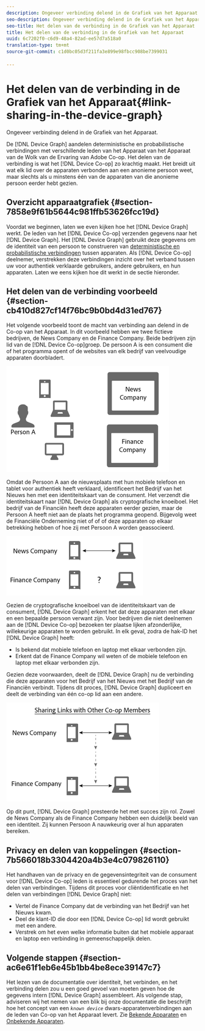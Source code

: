 ```yaml
---
description: Ongeveer verbinding delend in de Grafiek van het Apparaat.
seo-description: Ongeveer verbinding delend in de Grafiek van het Apparaat.
seo-title: Het delen van de verbinding in de Grafiek van het Apparaat
title: Het delen van de verbinding in de Grafiek van het Apparaat
uuid: 6c7202f0-c6d9-48a4-82ad-ee57d7a518a0
translation-type: tm+mt
source-git-commit: c1d0bc05d3f211fa3e899e98fbcc908be7399031

---
```



# Het delen van de verbinding in de Grafiek van het Apparaat{#link-sharing-in-the-device-graph}

Ongeveer verbinding delend in de Grafiek van het Apparaat.

De [!DNL Device Graph] aandelen deterministische en probabilistische verbindingen met verschillende leden van het Apparaat van het Apparaat van de Wolk van de Ervaring van Adobe Co-op. Het delen van de verbinding is wat het [!DNL Device Co-op] zo krachtig maakt. Het breidt uit wat elk lid over de apparaten verbonden aan een anonieme persoon weet, maar slechts als u minstens één van de apparaten van die anonieme persoon eerder hebt gezien.

## Overzicht apparaatgrafiek {#section-7858e9f61b5644c981ffb53626fcc19d}

Voordat we beginnen, laten we even kijken hoe het [!DNL Device Graph] werkt. De leden van het [!DNL Device Co-op] verzenden gegevens naar het [!DNL Device Graph]. Het [!DNL Device Graph] gebruikt deze gegevens om de identiteit van een persoon te construeren van [deterministische en probabilistische verbindingen](../processes/links.md#concept-58bb7ab25f904f5f98d645e35205c931) tussen apparaten. Als [!DNL Device Co-op] deelnemer, verstrekken deze verbindingen inzicht over het verband tussen uw voor authentiek verklaarde gebruikers, andere gebruikers, en hun apparaten. Laten we eens kijken hoe dit werkt in de sectie hieronder.

## Het delen van de verbinding voorbeeld {#section-cb410d827cf14f76bc9b0bd4d31ed767}

Het volgende voorbeeld toont de macht van verbinding aan delend in de Co-op van het Apparaat. In dit voorbeeld hebben we twee fictieve bedrijven, de News Company en de Finance Company. Beide bedrijven zijn lid van de [!DNL Device Co-op]groep. De persoon A is een consument die of het programma opent of de websites van elk bedrijf van veelvoudige apparaten doorbladert.

![](assets/share1.png)

Omdat de Persoon A aan de nieuwsplaats met hun mobiele telefoon en tablet voor authentiek heeft verklaard, identificeert het Bedrijf van het Nieuws hen met een identiteitskaart van de consument. Het verzendt die identiteitskaart naar [!DNL Device Graph] als cryptografische knoeiboel. Het bedrijf van de Financiën heeft deze apparaten eerder gezien, maar de Persoon A heeft niet aan de plaats het programma geopend. Bijgevolg weet de Financiële Onderneming niet of of of deze apparaten op elkaar betrekking hebben of hoe zij met Persoon A worden geassocieerd.

![](assets/share2.png)

Gezien de cryptografische knoeiboel van de identiteitskaart van de consument, [!DNL Device Graph] erkent het dat deze apparaten met elkaar en een bepaalde persoon verwant zijn. Voor bedrijven die niet deelnemen aan de [!DNL Device Co-op] bezoeken ter plaatse lijken afzonderlijke, willekeurige apparaten te worden gebruikt. In elk geval, zodra de hak-ID het [!DNL Device Graph] heeft:

* Is bekend dat mobiele telefoon en laptop met elkaar verbonden zijn.
* Erkent dat de Finance Company wil weten of de mobiele telefoon en laptop met elkaar verbonden zijn.

Gezien deze voorwaarden, deelt de [!DNL Device Graph] nu de verbinding die deze apparaten voor het Bedrijf van het Nieuws met het Bedrijf van de Financiën verbindt. Tijdens dit proces, [!DNL Device Graph] dupliceert en deelt de verbinding van één co-op lid aan een andere.

![](assets/share3.png)

Op dit punt, [!DNL Device Graph] presteerde het met succes zijn rol. Zowel de News Company als de Finance Company hebben een duidelijk beeld van een identiteit. Zij kunnen Persoon A nauwkeurig over al hun apparaten bereiken.

## Privacy en delen van koppelingen {#section-7b566018b3304420a4b3e4c079826110}

Het handhaven van de privacy en de gegevensintegriteit van de consument voor [!DNL Device Co-op] leden is essentieel gedurende het proces van het delen van verbindingen. Tijdens dit proces voor cliëntidentificatie en het delen van verbindingen [!DNL Device Graph] niet:

* Vertel de Finance Company dat de verbinding van het Bedrijf van het Nieuws kwam.
* Deel de klant-ID die door een [!DNL Device Co-op] lid wordt gebruikt met een andere.
* Verstrek om het even welke informatie buiten dat het mobiele apparaat en laptop een verbinding in gemeenschappelijk delen.

## Volgende stappen {#section-ac6e61f1eb6e45b1bb4be8ece39147c7}

Het lezen van de documentatie over identiteit, het verbinden, en het verbinding delen zou u een goed gevoel van moeten geven hoe de gegevens intern [!DNL Device Graph] assembleert. Als volgende stap, adviseren wij het nemen van een blik bij onze documentatie die beschrijft hoe het concept van een *`known device`* dwars-apparatenverbindingen aan de leden van Co-op van het Apparaat levert. Zie [Bekende Apparaten](../processes/known-device.md#concept-8e87c276819a48bfac5cef10b45216d1) en [Onbekende Apparaten](../processes/unknown-device.md#concept-95090d341cdc4c22ba4319d79d8f6e40).
